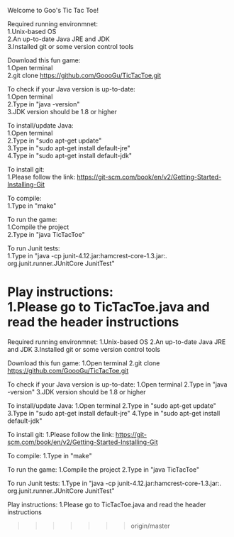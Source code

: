 Welcome to Goo's Tic Tac Toe!



Required running environmnet:   
        1.Unix-based OS  
        2.An up-to-date Java JRE and JDK  
        3.Installed git or some version control tools 

Download this fun game:  
        1.Open terminal  
        2.git clone https://github.com/GoooGu/TicTacToe.git  

To check if your Java version is up-to-date:  
        1.Open terminal   
        2.Type in "java -version"  
        3.JDK version should be 1.8 or higher  

To install/update Java:  
        1.Open terminal  
        2.Type in "sudo apt-get update"  
        3.Type in "sudo apt-get install default-jre"  
        4.Type in "sudo apt-get install default-jdk"  

To install git:  
        1.Please follow the link: https://git-scm.com/book/en/v2/Getting-Started-Installing-Git  

To compile:  
        1.Type in "make"  

To run the game:  
        1.Compile the project  
        2.Type in "java TicTacToe"  

To run Junit tests:  
        1.Type in "java -cp junit-4.12.jar:hamcrest-core-1.3.jar:. org.junit.runner.JUnitCore JunitTest"  

Play instructions:  
        1.Please go to TicTacToe.java and read the header instructions  
=======
Required running environmnet: 
        1.Unix-based OS
        2.An up-to-date Java JRE and JDK
        3.Installed git or some version control tools

Download this fun game:
        1.Open terminal
        2.git clone https://github.com/GoooGu/TicTacToe.git

To check if your Java version is up-to-date:
        1.Open terminal 
        2.Type in "java -version"
        3.JDK version should be 1.8 or higher

To install/update Java:
        1.Open terminal
        2.Type in "sudo apt-get update"
        3.Type in "sudo apt-get install default-jre"
        4.Type in "sudo apt-get install default-jdk"

To install git:
        1.Please follow the link: https://git-scm.com/book/en/v2/Getting-Started-Installing-Git

To compile:
        1.Type in "make"

To run the game:
        1.Compile the project
        2.Type in "java TicTacToe"

To run Junit tests:
        1.Type in "java -cp junit-4.12.jar:hamcrest-core-1.3.jar:. org.junit.runner.JUnitCore JunitTest"

Play instructions:
        1.Please go to TicTacToe.java and read the header instructions
>>>>>>> origin/master


